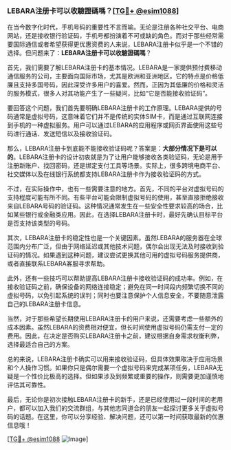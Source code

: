 ### LEBARA注册卡可以收驗證碼嗎？[[TG💪+ @esim1088](https://t.me/s/esim1088)]

在当今数字化时代，手机号码的重要性不言而喻。无论是注册各种社交平台、电商网站，还是接收银行验证码，手机号都扮演着不可或缺的角色。而对于那些经常需要国际通信或者希望获得更优惠资费的人来说，LEBARA注册卡似乎是一个不错的选择。但问题来了：**LEBARA注册卡可以收驗證碼嗎**？

首先，我们需要了解LEBARA注册卡的基本情况。LEBARA是一家提供预付费移动通信服务的公司，主要面向国际市场，尤其是欧洲和亚洲地区。它的特点是价格低廉且支持多国号码，因此深受许多用户的喜爱。然而，正因为其低廉的价格和灵活的服务模式，很多人对其功能产生了一些疑问，比如“它是否能接收验证码”。

要回答这个问题，我们首先要明确LEBARA注册卡的工作原理。LEBARA提供的号码通常是虚拟号码，这意味着它们并不是传统的实体SIM卡，而是通过互联网连接到手机的一种虚拟服务。用户可以通过LEBARA的应用程序或网页界面使用这些号码进行通话、发送短信以及接收验证码。

那么，LEBARA注册卡到底能不能接收验证码呢？答案是：**大部分情况下是可以的**。LEBARA注册卡的设计初衷就是为了让用户能够接收各类验证码，无论是用于注册新账户、找回密码，还是绑定支付工具等场景。实际上，很多跨境电商平台、社交媒体以及在线银行系统都支持LEBARA注册卡作为接收验证码的方式。

不过，在实际操作中，也有一些需要注意的地方。首先，不同的平台对虚拟号码的支持程度可能有所不同。有些平台可能会限制虚拟号码的使用，甚至直接拒绝接收来自LEBARA号码的验证码。这种情况通常发生在一些安全性要求较高的场合，比如某些银行或金融类应用。因此，在选择LEBARA注册卡时，最好先确认目标平台是否支持该类型的号码。

其次，LEBARA注册卡的稳定性也是一个关键因素。虽然LEBARA的服务器在全球范围内分布广泛，但由于网络延迟或其他技术问题，偶尔会出现无法及时接收到验证码的情况。如果遇到这种问题，建议尝试更换其他可用的虚拟号码服务提供商，或者直接联系LEBARA客服寻求帮助。

此外，还有一些技巧可以帮助提高LEBARA注册卡接收验证码的成功率。例如，在接收验证码之前，确保设备的网络连接稳定；避免在同一时间段内频繁切换不同的虚拟号码，以免引起系统的误判；同时也要注意保护个人信息安全，不要随意泄露自己的LEBARA注册卡信息。

当然，对于那些希望长期使用LEBARA注册卡的用户来说，还需要考虑一些额外的成本因素。虽然LEBARA的资费相对便宜，但长时间使用虚拟号码仍需支付一定的费用。因此，在决定是否购买LEBARA注册卡之前，建议根据自身需求权衡利弊，选择最适合自己的方案。

总的来说，LEBARA注册卡确实可以用来接收验证码，但具体效果取决于应用场景和个人操作习惯。如果你只是偶尔需要一个虚拟号码来完成某项任务，LEBARA无疑是一个性价比极高的选择。但如果涉及到频繁或重要的操作，则需要更加谨慎地评估其可靠性。

最后，无论你是初次接触LEBARA注册卡的新手，还是已经使用过一段时间的老用户，都可以加入我们的交流群组，与其他志同道合的朋友一起探讨更多关于虚拟号码的话题。在这里，你可以分享经验、解决问题，还可以第一时间获取最新的优惠信息哦！

[[TG💪+ @esim1088](https://t.me/s/esim1088) ![Image](https://i.postimg.cc/4NQfJmqS/Snipaste-2025-05-13-00-14-12.png)]